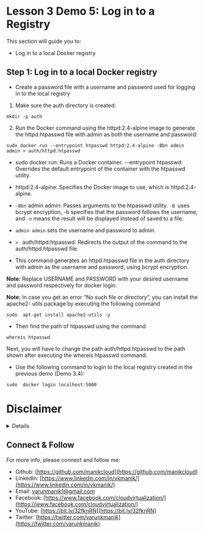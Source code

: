 # Lesson 3 Demo 5: Log in to a Registry

This section will guide you to:
- Log in to a local Docker registry

## Step 1: Log in to a local Docker registry
- Create a password file with a username and password used for logging in to the local registry

1. Make sure the auth directory is created:

```
mkdir -p auth
```

2. Run the Docker command using the httpd:2.4-alpine image to generate the httpd.htpasswd file with admin as both the username and password:

```
sudo docker run --entrypoint htpasswd httpd:2.4-alpine -Bbn admin admin > auth/httpd.htpasswd
```

- sudo docker run: Runs a Docker container.
--entrypoint htpasswd: Overrides the default entrypoint of the container with the htpasswd utility.
- httpd:2.4-alpine: Specifies the Docker image to use, which is httpd:2.4-alpine.

- `-Bbn` admin admin: Passes arguments to the htpasswd utility. 
`-B `uses bcrypt encryption, -b specifies that the password follows the username, and `-n` means the result will be displayed instead of saved to a file. 

- `admin admin` sets the username and password to admin.

- `> ` auth/httpd.htpasswd: Redirects the output of the command to the auth/httpd.htpasswd file.

- This command generates an httpd.htpasswd file in the auth directory with admin as the username and password, using bcrypt encryption.

**Note:** Replace USERNAME and PASSWORD with your desired username and password respectively for docker login.
 
**Note:** In case you get an error “No such file or directory”, you can install the apache2- utils package by executing the following command 

```
sudo  apt-get install apache2-utils -y
```

- Then find the path of htpasswd using the command 
```
whereis htpasswd
```

 Next, you will have to change the path auth/httpd.htpasswd to the path shown after executing the whereis htpasswd command.

- Use the following command to login to the local registry created in the previous demo (Demo 3.4):

```
sudo  docker login localhost:5000

```



# Disclaimer
<details>

Please note that the entire repository is owned and maintained by [Varun Kumar Manik](https://www.linkedin.com/in/vkmanik/). While every effort has been made to ensure the accuracy and reliability of the information and resources provided in this repository, Varun Kumar Manik takes full responsibility for any errors or inaccuracies that may be present.

Simplilearn is not responsible for the content or materials provided in this repository and disclaims all liability for any issues, misunderstandings, or claims that may arise from the use of the information or materials provided. By using this repository, you acknowledge that Varun Kumar Manik is solely accountable for its content, and you agree to hold Simplilearn harmless from any claims or liabilities that may arise as a result of your use or reliance on the information provided herein.

It is important to understand that this repository contains educational materials for a training course, and users are expected to apply their own judgment and discretion when utilizing the provided resources. Neither Varun Kumar Manik nor Simplilearn can guarantee specific results or outcomes from following the materials in this repository.

</details>

## Connect & Follow

For more info, please connect and follow me:

- Github: [https://github.com/manikcloud](https://github.com/manikcloud)
- LinkedIn: [https://www.linkedin.com/in/vkmanik/](https://www.linkedin.com/in/vkmanik/)
- Email: [varunmanik1@gmail.com](mailto:varunmanik1@gmail.com)
- Facebook: [https://www.facebook.com/cloudvirtualization/](https://www.facebook.com/cloudvirtualization/)
- YouTube: [https://bit.ly/32fknRN](https://bit.ly/32fknRN)
- Twitter: [https://twitter.com/varunkmanik](https://twitter.com/varunkmanik)

